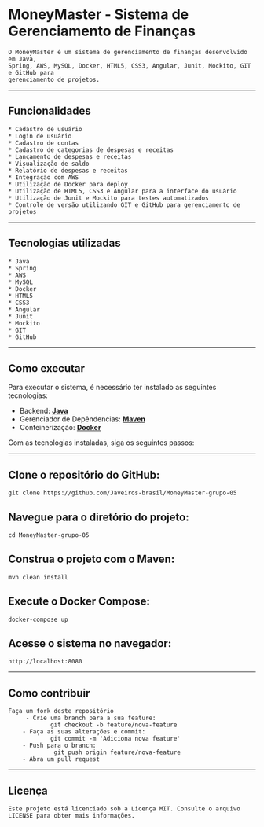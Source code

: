 # MoneyMaster - Sistema de Gerenciamento de Finanças
    O MoneyMaster é um sistema de gerenciamento de finanças desenvolvido em Java,
    Spring, AWS, MySQL, Docker, HTML5, CSS3, Angular, Junit, Mockito, GIT e GitHub para
    gerenciamento de projetos.
---

## Funcionalidades
    * Cadastro de usuário
    * Login de usuário
    * Cadastro de contas
    * Cadastro de categorias de despesas e receitas
    * Lançamento de despesas e receitas
    * Visualização de saldo
    * Relatório de despesas e receitas
    * Integração com AWS
    * Utilização de Docker para deploy
    * Utilização de HTML5, CSS3 e Angular para a interface do usuário
    * Utilização de Junit e Mockito para testes automatizados
    * Controle de versão utilizando GIT e GitHub para gerenciamento de projetos  
---
## Tecnologias utilizadas
    * Java
    * Spring
    * AWS
    * MySQL
    * Docker
    * HTML5
    * CSS3
    * Angular
    * Junit
    * Mockito
    * GIT
    * GitHub
---
## Como executar
Para executar o sistema, é necessário ter instalado as seguintes tecnologias:

- Backend: **[Java](https://openjdk.java.net/install/)**
- Gerenciador de Depêndencias: **[Maven](https://maven.apache.org/download.cgi)**
- Conteinerização: **[Docker](https://docs.docker.com/get-docker/)**

Com as tecnologias instaladas, siga os seguintes passos:

---
## Clone o repositório do GitHub:

```
git clone https://github.com/Javeiros-brasil/MoneyMaster-grupo-05
```

## Navegue para o diretório do projeto:
```
cd MoneyMaster-grupo-05
```
## Construa o projeto com o Maven:
```
mvn clean install
```
## Execute o Docker Compose:
```
docker-compose up
```
## Acesse o sistema no navegador:
```
http://localhost:8080
```
---

## Como contribuir
    Faça um fork deste repositório
         - Crie uma branch para a sua feature: 
                git checkout -b feature/nova-feature
        - Faça as suas alterações e commit: 
                git commit -m 'Adiciona nova feature'
        - Push para o branch: 
                 git push origin feature/nova-feature
        - Abra um pull request

---
## Licença
    Este projeto está licenciado sob a Licença MIT. Consulte o arquivo LICENSE para obter mais informações.
